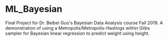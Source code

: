 # ML_Bayesian

Final Project for Dr. Beibei Guo's Bayesian Data Analysis course Fall 2019. A demonstration of using a Metropolis/Metropolis-Hastings within Giibs sampler for Bayesian linear regression to predict weight using height.

